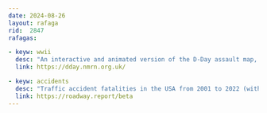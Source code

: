 ```yaml
---
date: 2024-08-26
layout: rafaga
rid:  2847
rafagas:

- keyw: wwii
  desc: "An interactive and animated version of the D-Day assault map, also known as the Neptune Operation, allows us to visualize how each phase unfolded"
  link: https://dday.nmrn.org.uk/

- keyw: accidents
  desc: "Traffic accident fatalities in the USA from 2001 to 2022 (with four unmapped deaths for each death on the map)"
  link: https://roadway.report/beta
---
```

